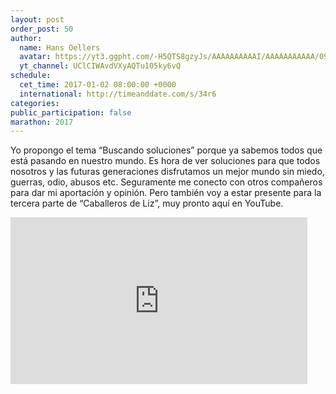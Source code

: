 ```yaml
---
layout: post
order_post: 50
author:
  name: Hans Oellers
  avatar: https://yt3.ggpht.com/-H5QTS8gzyJs/AAAAAAAAAAI/AAAAAAAAAAA/09iuzTfEnbc/s88-c-k-no-mo-rj-c0xffffff/photo.jpg
  yt_channel: UClCIWAvdVXyAQTu105ky6vQ
schedule:
  cet_time: 2017-01-02 08:00:00 +0000
  international: http://timeanddate.com/s/34r6
categories:
public_participation: false
marathon: 2017
---
```

Yo propongo el tema “Buscando soluciones” porque ya sabemos todos que está pasando en nuestro mundo. Es hora de ver soluciones para que todos nosotros y las futuras generaciones disfrutamos un mejor mundo sin miedo, guerras, odio, abusos etc.
Seguramente me conecto con otros compañeros para dar mi aportación y opinión. Pero también voy a estar presente para la tercera parte de “Caballeros de Liz”, muy pronto aquí en YouTube.

<iframe width="475" height="267" src="https://www.youtube.com/embed/sRfSF1YBQmE" frameborder="0" allowfullscreen></iframe>
